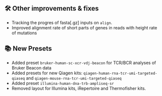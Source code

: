 ## 🛠️ Other improvements & fixes

- Tracking the progres of fasta[.gz] inputs on `align`.
- Improved alignment rate of short parts of genes in reads with height rate of mutations

## 📚 New Presets

- Added preset `bruker-human-sc-xcr-vdj-beacon` for TCR/BCR analyses of Bruker Beacon data  
- Added presets for new Qiagen kits: `qiagen-human-rna-tcr-umi-targeted-qiaseq` and `qiagen-mouse-rna-tcr-umi-targeted-qiaseq`
- Added preset `illumina-human-dna-trb-ampliseq-sr`
- Removed layout for Illumina kits, iRepertoire and Thermofisher kits.